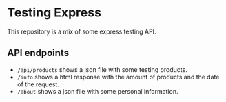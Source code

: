 # Testing Express
This repository is a mix of some express testing API.

## API endpoints

- ```/api/products``` shows a json file with some testing products.
- ```/info``` shows a html response with the amount of products and the date of the request.
- ```/about``` shows a json file with some personal information.
